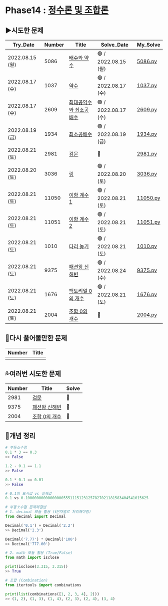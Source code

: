 # Phase14 : [정수론 및 조합론](https://www.acmicpc.net/step/18)



## ▶️시도한 문제

| Try_Date        | Number | Title                                                        | Solve_Date           | My_Solve               |
| --------------- | ------ | ------------------------------------------------------------ | -------------------- | ---------------------- |
| 2022.08.15 (월) | 5086   | [배수와 약수](https://www.acmicpc.net/problem/5086)          | 🟢 / 2022.08.15 (월) | [5086.py](5086.py) |
| 2022.08.17 (수) | 1037   | [약수](https://www.acmicpc.net/problem/1037)                 | 🟢 / 2022.08.17 (수) | [1037.py](1037.py) |
| 2022.08.17 (수) | 2609   | [최대공약수와 최소공배수](https://www.acmicpc.net/problem/2609) | 🟢 / 2022.08.17 (수) | [2609.py](2609.py) |
| 2022.08.19 (금) | 1934   | [최소공배수](https://www.acmicpc.net/problem/1934)           | 🟢 / 2022.08.19 (금) | [1934.py](1934.py) |
| 2022.08.21 (토) | 2981   | [검문](https://www.acmicpc.net/problem/2981)                 | 🔴 | [2981.py](2981.py) |
| 2022.08.20 (토) | 3036   | [링](https://www.acmicpc.net/problem/3036)                   | 🟢 / 2022.08.20 (토) | [3036.py](3036.py) |
| 2022.08.21 (토) | 11050  | [이항 계수 1](https://www.acmicpc.net/problem/11050)         | 🟢 / 2022.08.21 (토) | [11050.py](11050.py) |
| 2022.08.21 (토) | 11051  | [이항 계수 2](https://www.acmicpc.net/problem/11051)         | 🟢 / 2022.08.21 (토) | [11051.py](11051.py) |
| 2022.08.21 (토) | 1010   | [다리 놓기](https://www.acmicpc.net/problem/1010)            | 🟢 / 2022.08.21 (토) | [1010.py](1010.py) |
| 2022.08.21 (토) | 9375   | [패션왕 신해빈](https://www.acmicpc.net/problem/9375)        | 🟢 / 2022.08.24 (수) | [9375.py](9375.py) |
| 2022.08.21 (토) | 1676   | [팩토리얼 0의 개수](https://www.acmicpc.net/problem/1676)    | 🟢 / 2022.08.21 (토) | [1676.py](1676.py) |
| 2022.08.21 (토) | 2004   | [조합 0의 개수](https://www.acmicpc.net/problem/2004)        | 🔴 | [2004.py](2004.py) |

## 💫다시 풀어볼만한 문제

| Number | Title |
| ------ | ----- |
|        |       |



## 💦여러번 시도한 문제

| Number | Title                                                 | Solve |
| ------ | ----------------------------------------------------- | ----- |
| 2981   | [검문](https://www.acmicpc.net/problem/2981)          | 🔴     |
| 9375   | [패션왕 신해빈](https://www.acmicpc.net/problem/9375) | 🔴     |
| 2004   | [조합 0의 개수](https://www.acmicpc.net/problem/2004) | 🔴     |



## 📑개념 정리

```python
# 부동소수점
0.1 * 3 == 0.3
>> False

1.2 - 0.1 == 1.1
>> False

0.1 * 0.1 == 0.01
>> False

# 0.1의 표시값 vs 실제값
0.1 vs 0.1000000000000000055511151231257827021181583404541015625

# 부동소수점 문제해결법
# 1. decimal 모듈 활용 (❗문자열로 처리해야함)
from decimal import Decimal

Decimal('0.1') + Decimal('2.2')
>> Decimal('2.3')

Decimal('7.77') * Decimal('100')
>> Decimal('777.00')

# 2. math 모듈 활용 (True/False)
from math import isclose

print(isclose(3.315, 3.315))
>> True

# 조합 (Combination)
from itertools import combinations

print(list(combinations([1, 2, 3, 4], 2)))
>> (1, 2), (1, 3), (1, 4), (2, 3), (2, 4), (3, 4)
```

